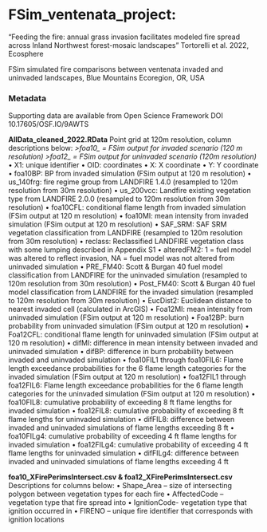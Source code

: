 # FSim_ventenata_project: 
“Feeding the fire: annual grass invasion facilitates modeled fire spread across Inland Northwest forest-mosaic landscapes” 
Tortorelli et al. 2022, Ecosphere

FSim simulated fire comparisons between ventenata invaded and uninvaded landscapes, Blue Mountains Ecoregion, OR, USA

### Metadata
Supporting data are available from Open Science Framework DOI 10.17605/OSF.IO/9AWTS 

**AllData_cleaned_2022.RData**
Point grid at 120m resolution, column descriptions below:
*>foa10_ = FSim output for invaded scenario (120 m resolution)*
*>foa12_ = FSim output for uninvaded scenario (120m resolution)*
•	X1: unique identifier
•	OID: coordinates
•	X: X coordinate
•	Y: Y coordinate
•	foa10BP: BP from invaded simulation (FSim output at 120 m resolution)
•	us_140frg: fire regime group from LANDFIRE 1.4.0 (resampled to 120m resolution from 30m resolution)
•	us_200vcc: Landfire existing vegetation type from LANDFIRE 2.0.0 (resampled to 120m resolution from 30m resolution)
•	foa10CFL: conditional flame length from invaded simulation (FSim output at 120 m resolution)
•	foa10MI: mean intensity from invaded simulation  (FSim output at 120 m resolution)
•	SAF_SRM: SAF SRM vegetation classification from LANDFIRE (resampled to 120m resolution from 30m resolution)
•	reclass: Reclassified LANDFIRE vegetation class with some lumping described in Appendix S1
•	alteredFM2: 1 = fuel model was altered to reflect invasion, NA = fuel model was not altered from uninvaded simulation
•	PRE_FM40: Scott & Burgan 40 fuel model classification from LANDFIRE for the uninvaded simulation (resampled to 120m resolution from 30m resolution)
•	Post_FM40: Scott & Burgan 40 fuel model classification from LANDFIRE for the invaded simulation (resampled to 120m resolution from 30m resolution)
•	EucDist2: Euclidean distance to nearest invaded cell (calculated in ArcGIS)
•	Foa12MI: mean intensity from uninvaded simulation (FSim output at 120 m resolution)
•	Foa12BP: burn probability from uninvaded simulation (FSim output at 120 m resolution)
•	Foa12CFL: conditional flame length for uninvaded simulation (FSim output at 120 m resolution)
•	difMI: difference in mean intensity between invaded and uninvaded simulation
•	difBP: difference in burn probability between invaded and uninvaded simulation
•	foa10FIL1 through foa10FIL6: Flame length exceedance probabilities for the 6 flame length categories for the invaded simulation (FSim output at 120 m resolution)
•	foa12FIL1 through foa12FIL6: Flame length exceedance probabilities for the 6 flame length categories for the uninvaded simulation (FSim output at 120 m resolution)
•	foa10FIL8: cumulative probability of exceeding 8 ft flame lengths for invaded simulation
•	foa12FIL8: cumulative probability of exceeding 8 ft flame lengths for uninvaded simulation
•	difFIL8: difference between invaded and uninvaded simulations of flame lengths exceeding 8 ft
•	foa10FILg4: cumulative probability of exceeding 4 ft flame lengths for invaded simulation
•	foa12FILg4: cumulative probability of exceeding 4 ft flame lengths for uninvaded simulation
•	difFILg4: difference between invaded and uninvaded simulations of flame lengths exceeding 4 ft


**foa10_XFirePerimsIntersect.csv
& foa12_XFirePerimsIntersect.csv**
Descriptions for columns below:
•	Shape_Area – size of intersecting polygon between vegetation types for each fire
•	AffectedCode – vegetation type that fire spread into
•	IgnitionCode- vegetation type that ignition occurred in
•	FIRENO – unique fire identifier that corresponds with ignition locations 
